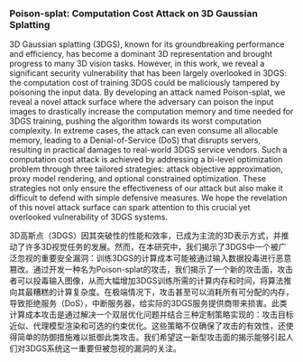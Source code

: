 ### Poison-splat: Computation Cost Attack on 3D Gaussian Splatting

3D Gaussian splatting (3DGS), known for its groundbreaking performance and efficiency, has become a dominant 3D representation and brought progress to many 3D vision tasks. However, in this work, we reveal a significant security vulnerability that has been largely overlooked in 3DGS: the computation cost of training 3DGS could be maliciously tampered by poisoning the input data. By developing an attack named Poison-splat, we reveal a novel attack surface where the adversary can poison the input images to drastically increase the computation memory and time needed for 3DGS training, pushing the algorithm towards its worst computation complexity. In extreme cases, the attack can even consume all allocable memory, leading to a Denial-of-Service (DoS) that disrupts servers, resulting in practical damages to real-world 3DGS service vendors. Such a computation cost attack is achieved by addressing a bi-level optimization problem through three tailored strategies: attack objective approximation, proxy model rendering, and optional constrained optimization. These strategies not only ensure the effectiveness of our attack but also make it difficult to defend with simple defensive measures. We hope the revelation of this novel attack surface can spark attention to this crucial yet overlooked vulnerability of 3DGS systems.

3D高斯点（3DGS）因其突破性的性能和效率，已成为主流的3D表示方式，并推动了许多3D视觉任务的发展。然而，在本研究中，我们揭示了3DGS中一个被广泛忽视的重要安全漏洞：训练3DGS的计算成本可能被通过输入数据投毒进行恶意篡改。通过开发一种名为Poison-splat的攻击，我们揭示了一个新的攻击面，攻击者可以投毒输入图像，从而大幅增加3DGS训练所需的计算内存和时间，将算法推向其最糟糕的计算复杂度。在极端情况下，攻击甚至可以消耗所有可分配的内存，导致拒绝服务（DoS），中断服务器，给实际的3DGS服务提供商带来损害。此类计算成本攻击是通过解决一个双层优化问题并结合三种定制策略实现的：攻击目标近似、代理模型渲染和可选的约束优化。这些策略不仅确保了攻击的有效性，还使得简单的防御措施难以抵御此类攻击。我们希望这一新型攻击面的揭示能够引起人们对3DGS系统这一重要但被忽视的漏洞的关注。
